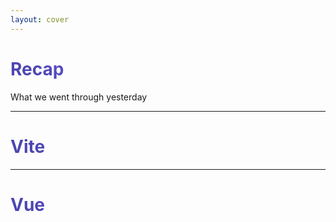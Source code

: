 ```yaml
---
layout: cover
---
```


# Recap

What we went through yesterday


<style>
h1 {
  background-color: #4c46b1;
  background-image: linear-gradient(45deg, #4c46b1 10%, #8b62ff 50%);
  background-size: 100%;
  background-clip: text;
  -webkit-background-clip: text;
  -moz-background-clip: text;
  -webkit-text-fill-color: transparent;
  -moz-text-fill-color: transparent;
}
</style>



---

# Vite

---

# Vue

